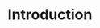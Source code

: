 ---
title: Introduction
week: 12
dates: 
- 2023-04-18
- 2023-04-20
current: false
unit: 4
project: project4
reading:
- reading9
- reading10
- reading11
lectures:
- User-Centered Design
- Web Accessibility
day1:
- 'Project 3 final presentation'
- 'Introduce: Project 4'
- 'Assignment: Lecture + readings'
day2:
- 'Discuss lecture + readings'
- 'Assignment: Collection'
hw:
- 'Readings + Discuss Questions'
- 'Project 4: Ideas'
---